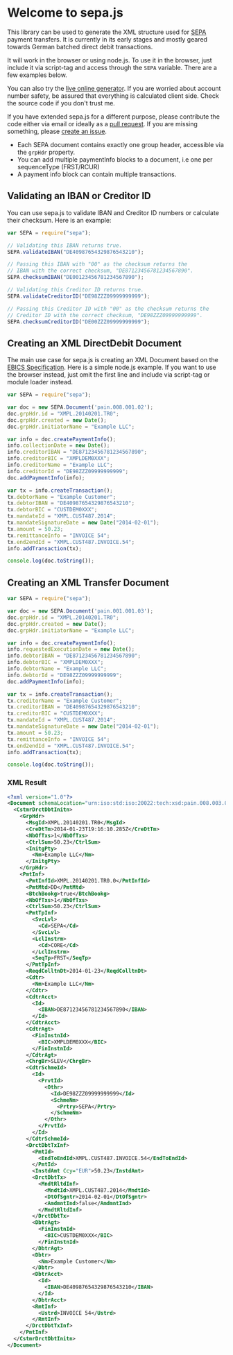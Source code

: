 Welcome to sepa.js
==================

This library can be used to generate the XML structure used
for [SEPA](http://en.wikipedia.org/wiki/Single_Euro_Payments_Area) payment
transfers. It is currently in its early stages and mostly geared towards German
batched direct debit transactions.

It will work in the browser or using node.js. To use it in the browser, just
include it via script-tag and access through the `SEPA` variable. There are a
few examples below.

You can also try the [live online generator](http://kewisch.github.io/sepa.js/examples/web.html).
If you are worried about account number safety, be assured that everything is
calculated client side. Check the source code if you don't trust me.

If you have extended sepa.js for a different purpose, please contribute the code
either via email or ideally as a [pull request](https://github.com/kewisch/sepa.js/pulls).
If you are missing something, please [create an issue](https://github.com/kewisch/sepa.js/issues).

* Each SEPA document contains exactly one group header, accessible via the `grpHdr` property.
* You can add multiple paymentInfo blocks to a document, i.e one per sequenceType (FRST/RCUR)
* A payment info block can contain multiple transactions.

Validating an IBAN or Creditor ID
---------------------------------

You can use sepa.js to validate IBAN and Creditor ID numbers or calculate their checksum. Here is an example:

```javascript
var SEPA = require("sepa");

// Validating this IBAN returns true.
SEPA.validateIBAN("DE40987654329876543210");

// Passing this IBAN with "00" as the checksum returns the
// IBAN with the correct checksum, "DE87123456781234567890".
SEPA.checksumIBAN("DE00123456781234567890");

// Validating this Creditor ID returns true.
SEPA.validateCreditorID("DE98ZZZ09999999999");

// Passing this Creditor ID with "00" as the checksum returns the
// Creditor ID with the correct checksum, "DE98ZZZ09999999999".
SEPA.checksumCreditorID("DE00ZZZ09999999999");
```

Creating an XML DirectDebit Document
---------------------------------
The main use case for sepa.js is creating an XML Document based on the
[EBICS Specification](http://www.ebics.org/index.php?id=30).
Here is a simple node.js example. If you want to use the browser instead, just
omit the first line and include via script-tag or module loader instead.
```javascript
var SEPA = require("sepa");

var doc = new SEPA.Document('pain.008.001.02');
doc.grpHdr.id = "XMPL.20140201.TR0";
doc.grpHdr.created = new Date();
doc.grpHdr.initiatorName = "Example LLC";

var info = doc.createPaymentInfo();
info.collectionDate = new Date();
info.creditorIBAN = "DE87123456781234567890";
info.creditorBIC = "XMPLDEM0XXX";
info.creditorName = "Example LLC";
info.creditorId = "DE98ZZZ09999999999";
doc.addPaymentInfo(info);

var tx = info.createTransaction();
tx.debtorName = "Example Customer";
tx.debtorIBAN = "DE40987654329876543210";
tx.debtorBIC = "CUSTDEM0XXX";
tx.mandateId = "XMPL.CUST487.2014";
tx.mandateSignatureDate = new Date("2014-02-01");
tx.amount = 50.23;
tx.remittanceInfo = "INVOICE 54";
tx.end2endId = "XMPL.CUST487.INVOICE.54";
info.addTransaction(tx);

console.log(doc.toString());
```

Creating an XML Transfer Document
---------------------------------

```javascript
var SEPA = require("sepa");

var doc = new SEPA.Document('pain.001.001.03');
doc.grpHdr.id = "XMPL.20140201.TR0";
doc.grpHdr.created = new Date();
doc.grpHdr.initiatorName = "Example LLC";

var info = doc.createPaymentInfo();
info.requestedExecutionDate = new Date();
info.debtorIBAN = "DE87123456781234567890";
info.debtorBIC = "XMPLDEM0XXX";
info.debtorName = "Example LLC";
info.debtorId = "DE98ZZZ09999999999";
doc.addPaymentInfo(info);

var tx = info.createTransaction();
tx.creditorName = "Example Customer";
tx.creditorIBAN = "DE40987654329876543210";
tx.creditorBIC = "CUSTDEM0XXX";
tx.mandateId = "XMPL.CUST487.2014";
tx.mandateSignatureDate = new Date("2014-02-01");
tx.amount = 50.23;
tx.remittanceInfo = "INVOICE 54";
tx.end2endId = "XMPL.CUST487.INVOICE.54";
info.addTransaction(tx);

console.log(doc.toString());
```

### XML Result
```xml
<?xml version="1.0"?>
<Document schemaLocation="urn:iso:std:iso:20022:tech:xsd:pain.008.003.02 pain.008.003.02.xsd">
  <CstmrDrctDbtInitn>
    <GrpHdr>
      <MsgId>XMPL.20140201.TR0</MsgId>
      <CreDtTm>2014-01-23T19:16:10.285Z</CreDtTm>
      <NbOfTxs>1</NbOfTxs>
      <CtrlSum>50.23</CtrlSum>
      <InitgPty>
        <Nm>Example LLC</Nm>
      </InitgPty>
    </GrpHdr>
    <PmtInf>
      <PmtInfId>XMPL.20140201.TR0.0</PmtInfId>
      <PmtMtd>DD</PmtMtd>
      <BtchBookg>true</BtchBookg>
      <NbOfTxs>1</NbOfTxs>
      <CtrlSum>50.23</CtrlSum>
      <PmtTpInf>
        <SvcLvl>
          <Cd>SEPA</Cd>
        </SvcLvl>
        <LclInstrm>
          <Cd>CORE</Cd>
        </LclInstrm>
        <SeqTp>FRST</SeqTp>
      </PmtTpInf>
      <ReqdColltnDt>2014-01-23</ReqdColltnDt>
      <Cdtr>
        <Nm>Example LLC</Nm>
      </Cdtr>
      <CdtrAcct>
        <Id>
          <IBAN>DE87123456781234567890</IBAN>
        </Id>
      </CdtrAcct>
      <CdtrAgt>
        <FinInstnId>
          <BIC>XMPLDEM0XXX</BIC>
        </FinInstnId>
      </CdtrAgt>
      <ChrgBr>SLEV</ChrgBr>
      <CdtrSchmeId>
        <Id>
          <PrvtId>
            <Othr>
              <Id>DE98ZZZ09999999999</Id>
              <SchmeNm>
                <Prtry>SEPA</Prtry>
              </SchmeNm>
            </Othr>
          </PrvtId>
        </Id>
      </CdtrSchmeId>
      <DrctDbtTxInf>
        <PmtId>
          <EndToEndId>XMPL.CUST487.INVOICE.54</EndToEndId>
        </PmtId>
        <InstdAmt Ccy="EUR">50.23</InstdAmt>
        <DrctDbtTx>
          <MndtRltdInf>
            <MndtId>XMPL.CUST487.2014</MndtId>
            <DtOfSgntr>2014-02-01</DtOfSgntr>
            <AmdmntInd>false</AmdmntInd>
          </MndtRltdInf>
        </DrctDbtTx>
        <DbtrAgt>
          <FinInstnId>
            <BIC>CUSTDEM0XXX</BIC>
          </FinInstnId>
        </DbtrAgt>
        <Dbtr>
          <Nm>Example Customer</Nm>
        </Dbtr>
        <DbtrAcct>
          <Id>
            <IBAN>DE40987654329876543210</IBAN>
          </Id>
        </DbtrAcct>
        <RmtInf>
          <Ustrd>INVOICE 54</Ustrd>
        </RmtInf>
      </DrctDbtTxInf>
    </PmtInf>
  </CstmrDrctDbtInitn>
</Document>
```
